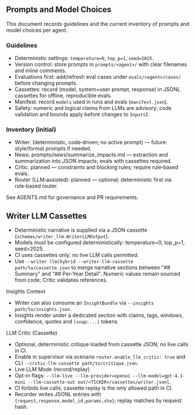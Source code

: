 ## Prompts and Model Choices

This document records guidelines and the current inventory of prompts and model choices per agent.

### Guidelines
- Deterministic settings: `temperature=0`, `top_p=1`, `seed=2025`.
- Version control: store prompts in `prompts/<agent>/` with clear filenames and inline comments.
- Evaluations first: add/refresh eval cases under `evals/<agent>/cases/` before changing prompts.
- Cassettes: record (model, system+user prompt, response) in JSONL cassettes for offline, reproducible evals.
- Manifest: record `models` used in runs and evals (`manifest.json`).
- Safety: numeric and logical claims from LLMs are advisory; code validation and bounds apply before changes to `InputsI`.

### Inventory (initial)
- Writer: (deterministic, code‑driven; no active prompt) — future: style/format prompts if needed.
- News: prompts/news/summarize_impacts.md — extraction and summarization into JSON impacts; evals with cassettes required.
- Critic: planned — constraints and blocking rules; require rule‑based evals.
- Router (LLM‑assisted): planned — optional; deterministic first via rule‑based router.

See AGENTS.md for governance and PR requirements.
## Writer LLM Cassettes

- Deterministic narrative is supplied via a JSON cassette (`schemas/writer_llm.WriterLLMOutput`).
- Models must be configured deterministically: temperature=0, top_p=1, seed=2025.
- CI uses cassettes only; no live LLM calls permitted.
- Use `--writer llm|hybrid --writer-llm-cassette path/to/cassette.json` to merge narrative sections between "## Summary" and "## Per-Year Detail". Numeric values remain sourced from code; Critic validates references.

Insights Context
- Writer can also consume an `InsightBundle` via `--insights path/to/insights.json`.
- Insights render under a dedicated section with claims, tags, windows, confidence, quotes and `[snap:...]` tokens.

LLM Critic (Cassette)
- Optional, deterministic critique loaded from cassette JSON; no live calls in CI.
- Enable in supervisor via scenario `router.enable_llm_critic: true` and CLI `--critic-llm-cassette path/to/critique.json`.
- Live LLM Mode (record/replay)
- Opt-in flags: `--llm-live --llm-provider=openai --llm-model=gpt-4.1-mini --llm-cassette-out out/<TICKER>/cassettes/writer.jsonl`.
- CI forbids live calls; cassette replay is the only allowed path in CI.
- Recorder writes JSONL entries with `{request,response,model_id,params,sha}`; replay matches by request hash.
